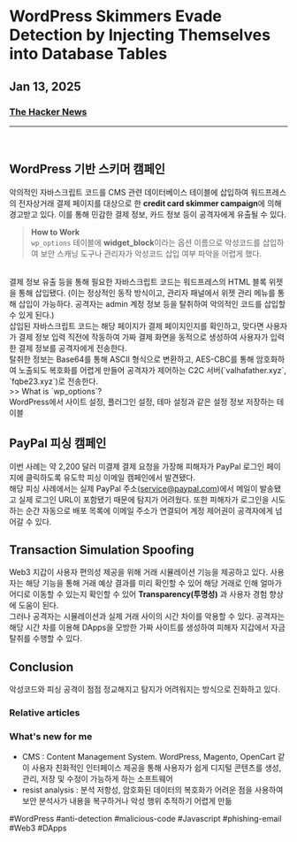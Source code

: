 # WordPress Skimmers Evade Detection by Injecting Themselves into Database Tables
## Jan 13, 2025
### [The Hacker News](https://thehackernews.com/2025/01/wordpress-skimmers-evade-detection-by.html)
---
<br>

## WordPress 기반 스키머 캠페인

악의적인 자바스크립트 코드를 CMS 관련 데이터베이스 테이블에 삽입하여 워드프레스의 전자상거래 결제 페이지를 대상으로 한 **credit card skimmer campaign**에 의해 경고받고 있다. 이를 통해 민감한 결제 정보, 카드 정보 등이 공격자에게 유출될 수 있다. 

> **How to Work**<br>
`wp_options` 테이블에 **widget_block**이라는 옵션 이름으로 악성코드를 삽입하여 보안 스캐닝 도구나 관리자가 악성코드 삽입 여부 파악을 어렵게 했다.
<br>
결제 정보 유출 등을 통해 필요한 자바스크립트 코드는 워드프레스의 HTML 블록 위젯을 통해 삽입됐다. (이는 정상적인 동작 방식이고, 관리자 패널에서 위젯 관리 메뉴를 통해 삽입이 가능하다. 공격자는 admin 계정 정보 등을 탈취하여 악의적인 코드를 삽입할 수 있게 된다.)<br>
삽입된 자바스크립트 코드는 해당 페이지가 결제 페이지인지를 확인하고, 맞다면 사용자가 결제 정보 입력 직전에 작동하여 가짜 결제 화면을 동적으로 생성하여 사용자가 입력한 결제 정보를 공격자에게 전송한다. 
<br>
탈취한 정보는 Base64를 통해 ASCII 형식으로 변환하고, AES-CBC를 통해 암호화하여 노출되도 복호화를 어렵게 만들어 공격자가 제어하는 C2C 서버(`valhafather.xyz`, `fqbe23.xyz`)로 전송한다.
<br>
>> What is `wp_options`?<br>
WordPress에서 사이트 설정, 플러그인 설정, 테마 설정과 같은 설정 정보 저장하는 테이블<br>

## PayPal 피싱 캠페인
이번 사례는 약 2,200 달러 미결제 결제 요청을 가장해 피해자가 PayPal 로그인 페이지에 클릭하도록 유도학 피싱 이메일 캠페인에서 발견됐다. <br>
해당 피싱 사례에서는 실제 PayPal 주소(service@paypal.com)에서 메일이 발송됐고 실제 로그인 URL이 포함됐기 때문에 탐지가 어려웠다. 또한 피해자가 로그인을 시도하는 순간 자동으로 배포 목록에 이메일 주소가 연결되어 계정 제어권이 공격자에게 넘어갈 수 있다.

## Transaction Simulation Spoofing
Web3 지갑이 사용자 편의성 제공을 위해 거래 시뮬레이션 기능을 제공하고 있다. 사용자는 해당 기능을 통해 거래 예상 결과를 미리 확인할 수 있어 해당 거래로 인해 얼마가 어디로 이동할 수 있는지 확인할 수 있어 **Transparency(투명성)** 과 사용자 경험 향상에 도움이 된다. <br>
그러나 공격자는 시뮬레이션과 실제 거래 사이의 시간 차이를 악용할 수 있다. 공격자는 해당 시간 차를 이용해 DApps을 모방한 가짜 사이트를 생성하여 피해자 지갑에서 자금 탈취를 수행할 수 있다. 

## Conclusion
악성코드와 피싱 공격이 점점 정교해지고 탐지가 어려워지는 방식으로 진화하고 있다.

### Relative articles

### What's new for me
- CMS : Content Management System. WordPress, Magento, OpenCart 같이 사용자 친화적인 인터페이스 제공을 통해 사용자가 쉽게 디지털 콘텐츠를 생성, 관리, 저장 및 수정이 가능하게 하는 소프트웨어
- resist analysis : 분석 저항성, 암호화된 데이터의 복호화가 어려운 점을 사용하여 보안 분석사가 내용을 복구하거나 악성 행위 추적하기 어렵게 만듦


#WordPress #anti-detection #malicious-code #Javascript #phishing-email #Web3 #DApps